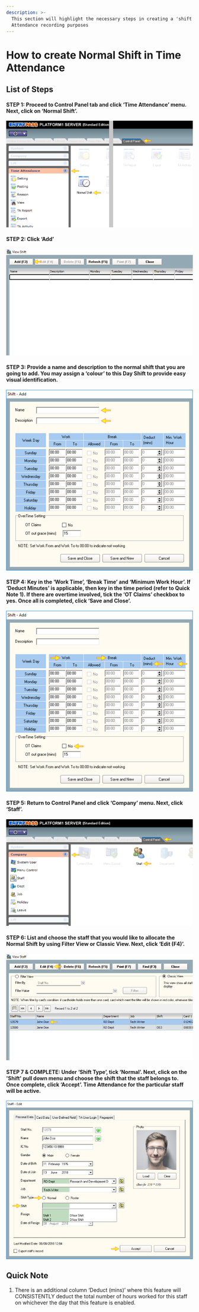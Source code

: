```yaml
---
description: >-
  This section will highlight the necessary steps in creating a 'shift' for Time
  Attendance recording purposes
---
```


# How to create Normal Shift in Time Attendance

## List of Steps

#### STEP 1: Proceed to Control Panel tab and click ‘Time Attendance’ menu. Next, click on ‘Normal Shift’.

![](../.gitbook/assets/untitled1%20%2819%29.png)



#### STEP 2: Click ‘Add’

![](../.gitbook/assets/untitled2%20%289%29.png)



#### STEP 3: Provide a name and description to the normal shift that you are going to add. You may assign a ‘colour’ to this Day Shift to provide easy visual identification.

![](../.gitbook/assets/untitled3%20%2824%29.png)



#### STEP 4: Key in the ‘Work Time’, ‘Break Time’ and ‘Minimum Work Hour’. If ‘Deduct Minutes’ is applicable, then key in the time period \(refer to Quick Note 1\). If there are overtime involved, tick the ‘OT Claims’ checkbox to yes. Once all is completed, click ‘Save and Close’.

![](../.gitbook/assets/untitled4%20%2820%29.png)



#### STEP 5: Return to Control Panel and click ‘Company’ menu. Next, click ‘Staff’.

![](../.gitbook/assets/untitled5%20%2832%29.png)



#### STEP 6: List and choose the staff that you would like to allocate the Normal Shift by using Filter View or Classic View. Next, click ‘Edit \(F4\)’.

![](../.gitbook/assets/untitled6%20%2818%29.png)



#### STEP 7 & COMPLETE: Under ‘Shift Type’, tick ‘Normal’. Next, click on the 'Shift' pull down menu and choose the shift that the staff belongs to. Once complete, click ‘Accept’. Time Attendance for the particular staff will be active.

![](../.gitbook/assets/untitled7%20%2822%29.png)

## Quick Note

1. There is an additional column ‘Deduct \(mins\)’ where this feature will CONSISTENTLY deduct the total number of hours worked for this staff on whichever the day that this feature is enabled. 



